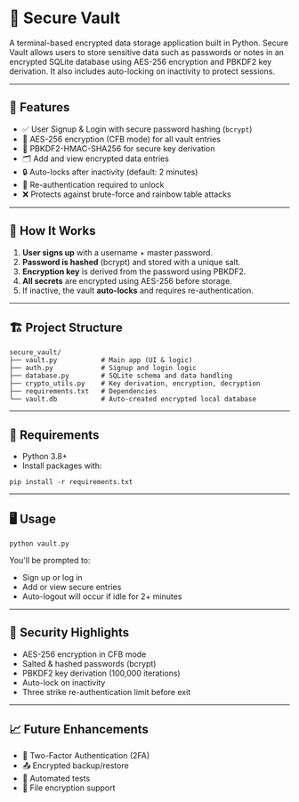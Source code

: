 <!DOCTYPE html>
<html lang="en">
<head>
  <meta charset="UTF-8">
  

<h1>🔐 Secure Vault</h1>
<p>A terminal-based encrypted data storage application built in Python. Secure Vault allows users to store sensitive data such as passwords or notes in an encrypted SQLite database using AES-256 encryption and PBKDF2 key derivation. It also includes auto-locking on inactivity to protect sessions.</p>

<hr>

<h2>🚀 Features</h2>
<ul>
  <li>✅ User Signup & Login with secure password hashing (<code>bcrypt</code>)</li>
  <li>🔐 AES-256 encryption (CFB mode) for all vault entries</li>
  <li>🧠 PBKDF2-HMAC-SHA256 for secure key derivation</li>
  <li>🗂 Add and view encrypted data entries</li>
  <li>🔒 Auto-locks after inactivity (default: 2 minutes)</li>
  <li>🔁 Re-authentication required to unlock</li>
  <li>❌ Protects against brute-force and rainbow table attacks</li>
</ul>

<hr>

<h2>🧠 How It Works</h2>
<ol>
  <li><strong>User signs up</strong> with a username + master password.</li>
  <li><strong>Password is hashed</strong> (bcrypt) and stored with a unique salt.</li>
  <li><strong>Encryption key</strong> is derived from the password using PBKDF2.</li>
  <li><strong>All secrets</strong> are encrypted using AES-256 before storage.</li>
  <li>If inactive, the vault <strong>auto-locks</strong> and requires re-authentication.</li>
</ol>

<hr>

<h2>🏗️ Project Structure</h2>
<pre><code>secure_vault/
├── vault.py           # Main app (UI & logic)
├── auth.py            # Signup and login logic
├── database.py        # SQLite schema and data handling
├── crypto_utils.py    # Key derivation, encryption, decryption
├── requirements.txt   # Dependencies
└── vault.db           # Auto-created encrypted local database
</code></pre>

<hr>

<h2>💪 Requirements</h2>
<ul>
  <li>Python 3.8+</li>
  <li>Install packages with:</li>
</ul>
<pre><code>pip install -r requirements.txt</code></pre>

<hr>

<h2>🖥️ Usage</h2>
<pre><code>python vault.py</code></pre>
<p>You'll be prompted to:</p>
<ul>
  <li>Sign up or log in</li>
  <li>Add or view secure entries</li>
  <li>Auto-logout will occur if idle for 2+ minutes</li>
</ul>

<hr>

<h2>🔐 Security Highlights</h2>
<ul>
  <li>AES-256 encryption in CFB mode</li>
  <li>Salted & hashed passwords (bcrypt)</li>
  <li>PBKDF2 key derivation (100,000 iterations)</li>
  <li>Auto-lock on inactivity</li>
  <li>Three strike re-authentication limit before exit</li>
</ul>

<hr>

<h2>📈 Future Enhancements</h2>
<ul>
  <li>🔐 Two-Factor Authentication (2FA)</li>
  <li>📤 Encrypted backup/restore</li>
  <li>🧪 Automated tests</li>
  <li>📁 File encryption support</li>
</ul>

</body>
</html>
